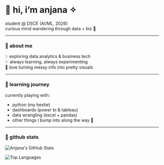 # 🌸 hi, i’m anjana ✧
student @ DSCE (AI/ML, 2026)  
curious mind wandering through data + biz 🌷  

---

### 🍓 about me
💡 exploring data analytics & business tech  
✨ always learning, always experimenting  
🌼 love turning messy info into pretty visuals  

---

### 🌷 learning journey
currently playing with:  
- python (my bestie)  
- dashboards (power bi & tableau)  
- data wrangling (excel + pandas)  
- other things i bump into along the way 🎀  

---

### 💖 github stats
![Anjana's GitHub Stats](https://github-readme-stats.vercel.app/api?username=whynot-anjana&show_icons=true&bg_color=fff0f5&title_color=ff69b4&icon_color=ff69b4&text_color=333&hide_border=true)

![Top Languages](https://github-readme-stats.vercel.app/api/top-langs/?username=whynot-anjana&layout=compact&bg_color=fff0f5&title_color=ff69b4&text_color=333&hide_border=true)
